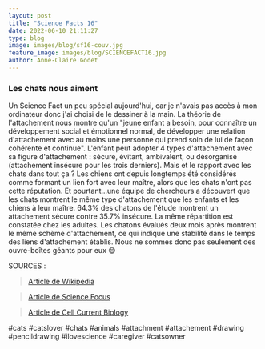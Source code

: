 ```yaml
---
layout: post
title: "Science Facts 16"
date: 2022-06-10 21:11:27
type: blog
image: images/blog/sf16-couv.jpg
feature_image: images/blog/SCIENCEFACT16.jpg
author: Anne-Claire Godet
---
```

### Les chats nous aiment

Un Science Fact un peu spécial aujourd'hui, car je n'avais pas accès à mon ordinateur donc j'ai choisi de le dessiner à la main. La théorie de l'attachement nous montre qu'un "jeune enfant a besoin, pour connaître un développement social et émotionnel normal, de développer une relation d'attachement avec au moins une personne qui prend soin de lui de façon cohérente et continue". L'enfant peut adopter 4 types d'attachement avec sa figure d'attachement : sécure, évitant, ambivalent, ou désorganisé (attachement insécure pour les trois derniers). Mais et le rapport avec les chats dans tout ça ? Les chiens ont depuis longtemps été considérés comme formant un lien fort avec leur maître, alors que les chats n'ont pas cette réputation. Et pourtant...une équipe de chercheurs a découvert que les chats montrent le même type d'attachement que les enfants et les chiens à leur maître. 64.3% des chatons de l'étude montrent un attachement sécure contre 35.7% insécure. La même répartition est constatée chez les adultes. Les chatons évalués deux mois après montrent le même schème d'attachement, ce qui indique une stabilité dans le temps des liens d'attachement établis. Nous ne sommes donc pas seulement des ouvre-boîtes géants pour eux 😄



SOURCES :

> <a href="https://doi.org/10.1016/j.cub.2019.08.036 / https://fr.m.wikipedia.org/wiki/Th%C3%A9orie_de_l%27attachement / ">Article de Wikipedia </a>

> <a href="https://www.sciencefocus.com/news/cats-do-form-strong-social-bonds-with-their-owners/">Article de Science Focus</a>

> <a href="https://www.cell.com/current-biology/fulltext/S0960-9822(19)31086-3?_returnURL=https%3A%2F%2Flinkinghub.elsevier.com%2Fretrieve%2Fpii%2FS0960982219310863%3Fshowall%3Dtrue">Article de Cell Current Biology</a>

#cats #catslover #chats #animals #attachment #attachement #drawing #pencildrawing #ilovescience #caregiver #catsowner
